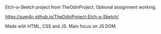 Etch-a-Sketch project from TheOdinProject.
Optional assignment working.

https://sum4n.github.io/TheOdinProject-Etch-a-Sketch/

Made with HTML, CSS and JS. 
Main focus on JS DOM.
